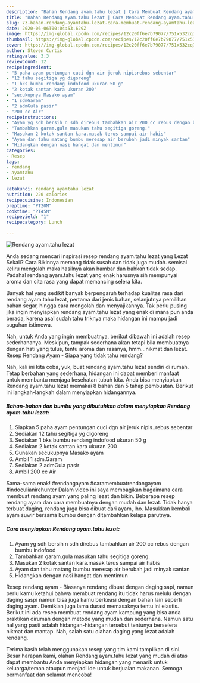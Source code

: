 ```yaml
---
description: "Bahan Rendang ayam.tahu lezat | Cara Membuat Rendang ayam.tahu lezat Yang Bisa Manjain Lidah"
title: "Bahan Rendang ayam.tahu lezat | Cara Membuat Rendang ayam.tahu lezat Yang Bisa Manjain Lidah"
slug: 73-bahan-rendang-ayamtahu-lezat-cara-membuat-rendang-ayamtahu-lezat-yang-bisa-manjain-lidah
date: 2020-06-06T00:04:53.629Z
image: https://img-global.cpcdn.com/recipes/12c20ff6e7b79077/751x532cq70/rendang-ayamtahu-lezat-foto-resep-utama.jpg
thumbnail: https://img-global.cpcdn.com/recipes/12c20ff6e7b79077/751x532cq70/rendang-ayamtahu-lezat-foto-resep-utama.jpg
cover: https://img-global.cpcdn.com/recipes/12c20ff6e7b79077/751x532cq70/rendang-ayamtahu-lezat-foto-resep-utama.jpg
author: Steven Curtis
ratingvalue: 3.3
reviewcount: 12
recipeingredient:
- "5 paha ayam pentungan cuci dgn air jeruk nipisrebus sebentar"
- "12 tahu segitiga yg digoreng"
- "1 bks bumbu rendang indofood ukuran 50 g"
- "2 kotak santan kara ukuran 200"
- "secukupnya Masako ayam"
- "1 sdmGaram"
- "2 admGula pasir"
- "200 cc Air"
recipeinstructions:
- "Ayam yg sdh bersih n sdh direbus tambahkan air 200 cc rebus dengan bumbu indofood"
- "Tambahkan garam.gula masukan tahu segitiga goreng."
- "Masukan 2 kotak santan kara.masak terus sampai air habis"
- "Ayam dan tahu matang bumbu meresap air berubah jadi minyak santan"
- "Hidangkan dengan nasi hangat dan mentimun"
categories:
- Resep
tags:
- rendang
- ayamtahu
- lezat

katakunci: rendang ayamtahu lezat 
nutrition: 220 calories
recipecuisine: Indonesian
preptime: "PT20M"
cooktime: "PT45M"
recipeyield: "1"
recipecategory: Lunch

---
```



![Rendang ayam.tahu lezat](https://img-global.cpcdn.com/recipes/12c20ff6e7b79077/751x532cq70/rendang-ayamtahu-lezat-foto-resep-utama.jpg)

Anda sedang mencari inspirasi resep rendang ayam.tahu lezat yang Lezat Sekali? Cara Bikinnya memang tidak susah dan tidak juga mudah. semisal keliru mengolah maka hasilnya akan hambar dan bahkan tidak sedap. Padahal rendang ayam.tahu lezat yang enak harusnya sih mempunyai aroma dan cita rasa yang dapat memancing selera kita.

Banyak hal yang sedikit banyak berpengaruh terhadap kualitas rasa dari rendang ayam.tahu lezat, pertama dari jenis bahan, selanjutnya pemilihan bahan segar, hingga cara mengolah dan menyajikannya. Tak perlu pusing jika ingin menyiapkan rendang ayam.tahu lezat yang enak di mana pun anda berada, karena asal sudah tahu triknya maka hidangan ini mampu jadi suguhan istimewa.

Nah, untuk Anda yang ingin membuatnya, berikut dibawah ini adalah resep sederhananya. Meskipun, tampak sederhana akan tetapi bila membuatnya dengan hati yang tulus, tentu aroma dan rasanya, hmm…nikmat dan lezat. Resep Rendang Ayam - Siapa yang tidak tahu rendang?


Nah, kali ini kita coba, yuk, buat rendang ayam.tahu lezat sendiri di rumah. Tetap berbahan yang sederhana, hidangan ini dapat memberi manfaat untuk membantu menjaga kesehatan tubuh kita. Anda bisa menyiapkan Rendang ayam.tahu lezat memakai 8 bahan dan 5 tahap pembuatan. Berikut ini langkah-langkah dalam menyiapkan hidangannya.

<!--inarticleads1-->

##### Bahan-bahan dan bumbu yang dibutuhkan dalam menyiapkan Rendang ayam.tahu lezat:

1. Siapkan 5 paha ayam pentungan cuci dgn air jeruk nipis..rebus sebentar
1. Sediakan 12 tahu segitiga yg digoreng
1. Sediakan 1 bks bumbu rendang indofood ukuran 50 g
1. Sediakan 2 kotak santan kara ukuran 200
1. Gunakan secukupnya Masako ayam
1. Ambil 1 sdm.Garam
1. Sediakan 2 admGula pasir
1. Ambil 200 cc Air


Sama-sama enak! #rendangayam #caramembuatrendangayam #indoculianirehunter Dalam video ini saya membagikan bagaimana cara membuat rendang ayam yang paling lezat dan bikin. Beberapa resep rendang ayam dan cara membuatnya dengan mudah dan lezat. Tidak hanya terbuat daging, rendang juga bisa dibuat dari ayam, lho. Masukkan kembali ayam suwir bersama bumbu dengan ditambahkan kelapa parutnya. 

<!--inarticleads2-->

##### Cara menyiapkan Rendang ayam.tahu lezat:

1. Ayam yg sdh bersih n sdh direbus tambahkan air 200 cc rebus dengan bumbu indofood
1. Tambahkan garam.gula masukan tahu segitiga goreng.
1. Masukan 2 kotak santan kara.masak terus sampai air habis
1. Ayam dan tahu matang bumbu meresap air berubah jadi minyak santan
1. Hidangkan dengan nasi hangat dan mentimun


Resep rendang ayam - Biasanya rendang dibuat dengan daging sapi, namun perlu kamu ketahui bahwa membuat rendang itu tidak harus melulu dengan daging saspi namun bisa juga kamu berkeasi dengan bahan lain seperti daging ayam. Demikian juga lama durasi memasaknya tentu ini elastis. Berikut ini ada resep membuat rendang ayam kampung yang bisa anda praktikan dirumah dengan metode yang mudah dan sederhana. Namun satu hal yang pasti adalah hidangan-hidangan tersebut tentunya berselera nikmat dan mantap. Nah, salah satu olahan daging yang lezat adalah rendang. 

Terima kasih telah menggunakan resep yang tim kami tampilkan di sini. Besar harapan kami, olahan Rendang ayam.tahu lezat yang mudah di atas dapat membantu Anda menyiapkan hidangan yang menarik untuk keluarga/teman ataupun menjadi ide untuk berjualan makanan. Semoga bermanfaat dan selamat mencoba!
